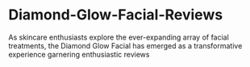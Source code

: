 # Diamond-Glow-Facial-Reviews
As skincare enthusiasts explore the ever-expanding array of facial treatments, the Diamond Glow Facial has emerged as a transformative experience garnering enthusiastic reviews
